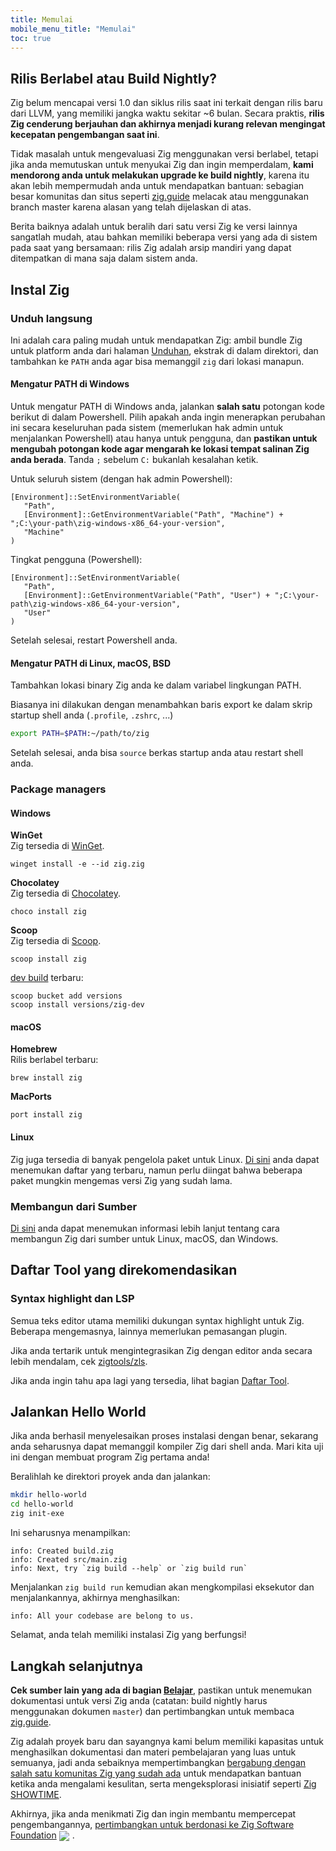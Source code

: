 ```yaml
---
title: Memulai
mobile_menu_title: "Memulai"
toc: true
---
```


## Rilis Berlabel atau Build Nightly?
Zig belum mencapai versi 1.0 dan siklus rilis saat ini terkait dengan rilis baru dari LLVM, yang memiliki jangka waktu sekitar ~6 bulan.
Secara praktis, **rilis Zig cenderung berjauhan dan akhirnya menjadi kurang relevan mengingat kecepatan pengembangan saat ini**.

Tidak masalah untuk mengevaluasi Zig menggunakan versi berlabel, tetapi jika anda memutuskan untuk menyukai Zig dan ingin memperdalam, **kami mendorong anda untuk melakukan upgrade ke build nightly**, karena itu akan lebih mempermudah anda untuk mendapatkan bantuan: sebagian besar komunitas dan situs seperti [zig.guide](https://zig.guide) melacak atau menggunakan branch master karena alasan yang telah dijelaskan di atas.

Berita baiknya adalah untuk beralih dari satu versi Zig ke versi lainnya sangatlah mudah, atau bahkan memiliki beberapa versi yang ada di sistem pada saat yang bersamaan: rilis Zig adalah arsip mandiri yang dapat ditempatkan di mana saja dalam sistem anda.

## Instal Zig
### Unduh langsung
Ini adalah cara paling mudah untuk mendapatkan Zig: ambil bundle Zig untuk platform anda dari halaman [Unduhan](/download),
ekstrak di dalam direktori, dan tambahkan ke `PATH` anda agar bisa memanggil `zig` dari lokasi manapun.

#### Mengatur PATH di Windows
Untuk mengatur PATH di Windows anda, jalankan **salah satu** potongan kode berikut di dalam Powershell.
Pilih apakah anda ingin menerapkan perubahan ini secara keseluruhan pada sistem (memerlukan hak admin untuk menjalankan Powershell)
atau hanya untuk pengguna, dan **pastikan untuk mengubah potongan kode agar mengarah ke lokasi tempat salinan Zig anda berada**.
Tanda `;` sebelum `C:` bukanlah kesalahan ketik.

Untuk seluruh sistem (dengan hak admin Powershell):
```
[Environment]::SetEnvironmentVariable(
   "Path",
   [Environment]::GetEnvironmentVariable("Path", "Machine") + ";C:\your-path\zig-windows-x86_64-your-version",
   "Machine"
)
```

Tingkat pengguna (Powershell):
```
[Environment]::SetEnvironmentVariable(
   "Path",
   [Environment]::GetEnvironmentVariable("Path", "User") + ";C:\your-path\zig-windows-x86_64-your-version",
   "User"
)
```
Setelah selesai, restart Powershell anda.

#### Mengatur PATH di Linux, macOS, BSD
Tambahkan lokasi binary Zig anda ke dalam variabel lingkungan PATH.

Biasanya ini dilakukan dengan menambahkan baris export ke dalam skrip startup shell anda (`.profile`, `.zshrc`, ...)
```bash
export PATH=$PATH:~/path/to/zig
```
Setelah selesai, anda bisa `source` berkas startup anda atau restart shell anda.

### Package managers
#### Windows
**WinGet**  
Zig tersedia di [WinGet](https://github.com/microsoft/winget-pkgs/tree/master/manifests/z/zig/zig).
```
winget install -e --id zig.zig
```

**Chocolatey**  
Zig tersedia di [Chocolatey](https://chocolatey.org/packages/zig).
```
choco install zig
```

**Scoop**  
Zig tersedia di [Scoop](https://scoop.sh/#/apps?q=zig&id=7e124d6047c32d426e4143ab395d863fc9d6d491).
```
scoop install zig
```
[dev build](https://scoop.sh/#/apps?q=zig&id=921df07e75042de645204262e784a17c2421944c) terbaru:
```
scoop bucket add versions
scoop install versions/zig-dev
```

#### macOS

**Homebrew**  
Rilis berlabel terbaru:
```
brew install zig
```

**MacPorts**
```
port install zig
```
#### Linux
Zig juga tersedia di banyak pengelola paket untuk Linux. [Di sini](https://github.com/ziglang/zig/wiki/Install-Zig-from-a-Package-Manager)
anda dapat menemukan daftar yang terbaru, namun perlu diingat bahwa beberapa paket mungkin mengemas versi Zig yang sudah lama.

### Membangun dari Sumber
[Di sini](https://github.com/ziglang/zig/wiki/Building-Zig-From-Source) 
anda dapat menemukan informasi lebih lanjut tentang cara membangun Zig dari sumber untuk Linux, macOS, dan Windows.

## Daftar Tool yang direkomendasikan
### Syntax highlight dan LSP
Semua teks editor utama memiliki dukungan syntax highlight untuk Zig.
Beberapa mengemasnya, lainnya memerlukan pemasangan plugin.

Jika anda tertarik untuk mengintegrasikan Zig dengan editor anda secara lebih mendalam,
cek [zigtools/zls](https://github.com/zigtools/zls).

Jika anda ingin tahu apa lagi yang tersedia, lihat bagian [Daftar Tool](../tools/).

## Jalankan Hello World
Jika anda berhasil menyelesaikan proses instalasi dengan benar, sekarang anda seharusnya dapat memanggil kompiler Zig dari shell anda.
Mari kita uji ini dengan membuat program Zig pertama anda!

Beralihlah ke direktori proyek anda dan jalankan:
```bash
mkdir hello-world
cd hello-world
zig init-exe
```

Ini seharusnya menampilkan:
```
info: Created build.zig
info: Created src/main.zig
info: Next, try `zig build --help` or `zig build run`
```

Menjalankan `zig build run` kemudian akan mengkompilasi eksekutor dan menjalankannya, akhirnya menghasilkan:
```
info: All your codebase are belong to us.
```

Selamat, anda telah memiliki instalasi Zig yang berfungsi!


## Langkah selanjutnya
**Cek sumber lain yang ada di bagian [Belajar](../)**, pastikan untuk menemukan dokumentasi untuk versi Zig anda
(catatan: build nightly harus menggunakan dokumen `master`) dan pertimbangkan untuk membaca [zig.guide](https://zig.guide).

Zig adalah proyek baru dan sayangnya kami belum memiliki kapasitas untuk menghasilkan dokumentasi dan materi pembelajaran yang luas
untuk semuanya, jadi anda sebaiknya mempertimbangkan [bergabung dengan salah satu komunitas Zig yang sudah ada](https://github.com/ziglang/zig/wiki/Community)
untuk mendapatkan bantuan ketika anda mengalami kesulitan, serta mengeksplorasi inisiatif seperti [Zig SHOWTIME](https://zig.show).

Akhirnya, jika anda menikmati Zig dan ingin membantu mempercepat pengembangannya, [pertimbangkan untuk berdonasi ke Zig Software Foundation](../../zsf)
<img src="/heart.svg" style="vertical-align:middle; margin-right: 5px">.
